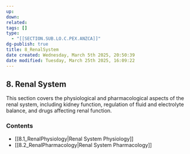 ```yaml
---
up: 
down: 
related: 
tags: []
type:
  - "[[SECTION.SUB.LO.C.PEX.ANZCA]]"
dg-publish: true
title: 8_RenalSystem
date created: Wednesday, March 5th 2025, 20:50:39
date modified: Tuesday, March 25th 2025, 16:09:22
---
```


## 8. Renal System

This section covers the physiological and pharmacological aspects of the renal system, including kidney function, regulation of fluid and electrolyte balance, and drugs affecting renal function.

### Contents

- [[8.1_RenalPhysiology|Renal System Physiology]]
- [[8.2_RenalPharmacology|Renal System Pharmacology]]
